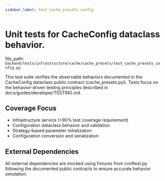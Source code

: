 ```yaml
---
sidebar_label: test_cache_presets_config
---
```


# Unit tests for CacheConfig dataclass behavior.

  file_path: `backend/tests/infrastructure/cache/cache_presets/test_cache_presets_config.py`

This test suite verifies the observable behaviors documented in the
CacheConfig dataclass public contract (cache_presets.pyi). Tests focus on the
behavior-driven testing principles described in docs/guides/developer/TESTING.md.

## Coverage Focus

- Infrastructure service (>90% test coverage requirement)
- Configuration dataclass behavior and validation
- Strategy-based parameter initialization
- Configuration conversion and serialization

## External Dependencies

All external dependencies are mocked using fixtures from conftest.py following
the documented public contracts to ensure accurate behavior simulation.

